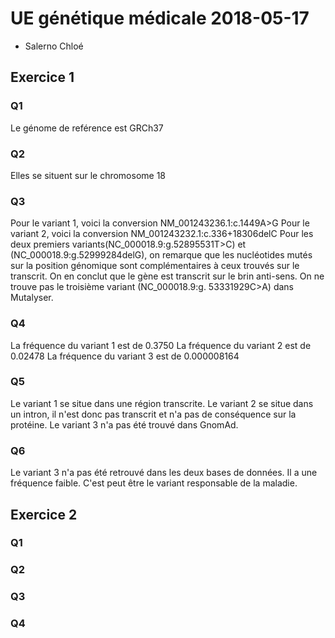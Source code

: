 # UE génétique médicale 2018-05-17
* Salerno Chloé
## Exercice 1
### Q1
Le génome de reférence est GRCh37
### Q2 
Elles se situent sur le chromosome 18
### Q3 
Pour le variant 1, voici la conversion NM_001243236.1:c.1449A>G
Pour le variant 2, voici la conversion NM_001243232.1:c.336+18306delC
Pour les deux premiers variants(NC_000018.9:g.52895531T>C) et (NC_000018.9:g.52999284delG), on remarque que les nucléotides mutés sur la position génomique sont complémentaires à ceux trouvés sur le transcrit. On en conclut que le gène est transcrit sur le brin anti-sens.
On ne trouve pas le troisième variant (NC_000018.9:g. 53331929C>A) dans Mutalyser.
### Q4
La fréquence du variant 1 est de 0.3750
La fréquence du variant 2 est de 0.02478
La fréquence du variant 3 est de 0.000008164
### Q5
Le variant 1 se situe dans une région transcrite.
Le variant 2 se situe dans un intron, il n'est donc pas transcrit et n'a pas de conséquence sur la protéine.
Le variant 3 n'a pas été trouvé dans GnomAd.
### Q6
Le variant 3 n'a pas été retrouvé dans les deux bases de données. Il a une fréquence faible. C'est peut être le variant responsable de la maladie.
## Exercice 2
### Q1
### Q2
### Q3
### Q4
